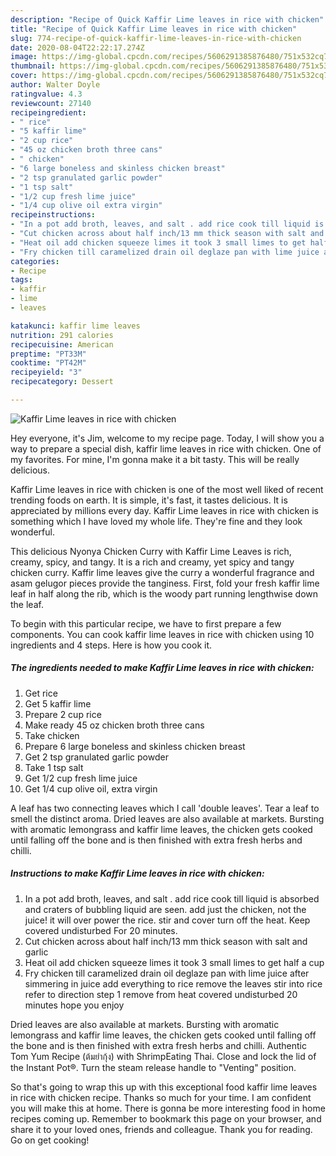 ```yaml
---
description: "Recipe of Quick Kaffir Lime leaves in rice with chicken"
title: "Recipe of Quick Kaffir Lime leaves in rice with chicken"
slug: 774-recipe-of-quick-kaffir-lime-leaves-in-rice-with-chicken
date: 2020-08-04T22:22:17.274Z
image: https://img-global.cpcdn.com/recipes/5606291385876480/751x532cq70/kaffir-lime-leaves-in-rice-with-chicken-recipe-main-photo.jpg
thumbnail: https://img-global.cpcdn.com/recipes/5606291385876480/751x532cq70/kaffir-lime-leaves-in-rice-with-chicken-recipe-main-photo.jpg
cover: https://img-global.cpcdn.com/recipes/5606291385876480/751x532cq70/kaffir-lime-leaves-in-rice-with-chicken-recipe-main-photo.jpg
author: Walter Doyle
ratingvalue: 4.3
reviewcount: 27140
recipeingredient:
- " rice"
- "5 kaffir lime"
- "2 cup rice"
- "45 oz chicken broth three cans"
- " chicken"
- "6 large boneless and skinless chicken breast"
- "2 tsp granulated garlic powder"
- "1 tsp salt"
- "1/2 cup fresh lime juice"
- "1/4 cup olive oil extra virgin"
recipeinstructions:
- "In a pot add broth, leaves, and salt . add rice cook till liquid is absorbed and craters of bubbling liquid are seen. add just the chicken, not the juice! it will over power the rice. stir and cover turn off the heat. Keep covered undisturbed For 20 minutes."
- "Cut chicken across about half inch/13 mm thick season with salt and garlic"
- "Heat oil add chicken squeeze limes it took 3 small limes to get half a cup"
- "Fry chicken till caramelized drain oil deglaze pan with lime juice after simmering in juice add everything to rice remove the leaves stir into rice refer to direction step 1 remove from heat covered  undisturbed 20 minutes hope you enjoy"
categories:
- Recipe
tags:
- kaffir
- lime
- leaves

katakunci: kaffir lime leaves 
nutrition: 291 calories
recipecuisine: American
preptime: "PT33M"
cooktime: "PT42M"
recipeyield: "3"
recipecategory: Dessert

---
```



![Kaffir Lime leaves in rice with chicken](https://img-global.cpcdn.com/recipes/5606291385876480/751x532cq70/kaffir-lime-leaves-in-rice-with-chicken-recipe-main-photo.jpg)

Hey everyone, it's Jim, welcome to my recipe page. Today, I will show you a way to prepare a special dish, kaffir lime leaves in rice with chicken. One of my favorites. For mine, I'm gonna make it a bit tasty. This will be really delicious.

Kaffir Lime leaves in rice with chicken is one of the most well liked of recent trending foods on earth. It is simple, it's fast, it tastes delicious. It is appreciated by millions every day. Kaffir Lime leaves in rice with chicken is something which I have loved my whole life. They're fine and they look wonderful.

This delicious Nyonya Chicken Curry with Kaffir Lime Leaves is rich, creamy, spicy, and tangy. It is a rich and creamy, yet spicy and tangy chicken curry. Kaffir lime leaves give the curry a wonderful fragrance and asam gelugor pieces provide the tanginess. First, fold your fresh kaffir lime leaf in half along the rib, which is the woody part running lengthwise down the leaf.


To begin with this particular recipe, we have to first prepare a few components. You can cook kaffir lime leaves in rice with chicken using 10 ingredients and 4 steps. Here is how you cook it.

<!--inarticleads1-->

##### The ingredients needed to make Kaffir Lime leaves in rice with chicken:

1. Get  rice
1. Get 5 kaffir lime
1. Prepare 2 cup rice
1. Make ready 45 oz chicken broth three cans
1. Take  chicken
1. Prepare 6 large boneless and skinless chicken breast
1. Get 2 tsp granulated garlic powder
1. Take 1 tsp salt
1. Get 1/2 cup fresh lime juice
1. Get 1/4 cup olive oil, extra virgin


A leaf has two connecting leaves which I call &#39;double leaves&#39;. Tear a leaf to smell the distinct aroma. Dried leaves are also available at markets. Bursting with aromatic lemongrass and kaffir lime leaves, the chicken gets cooked until falling off the bone and is then finished with extra fresh herbs and chilli. 

<!--inarticleads2-->

##### Instructions to make Kaffir Lime leaves in rice with chicken:

1. In a pot add broth, leaves, and salt . add rice cook till liquid is absorbed and craters of bubbling liquid are seen. add just the chicken, not the juice! it will over power the rice. stir and cover turn off the heat. Keep covered undisturbed For 20 minutes.
1. Cut chicken across about half inch/13 mm thick season with salt and garlic
1. Heat oil add chicken squeeze limes it took 3 small limes to get half a cup
1. Fry chicken till caramelized drain oil deglaze pan with lime juice after simmering in juice add everything to rice remove the leaves stir into rice refer to direction step 1 remove from heat covered  undisturbed 20 minutes hope you enjoy


Dried leaves are also available at markets. Bursting with aromatic lemongrass and kaffir lime leaves, the chicken gets cooked until falling off the bone and is then finished with extra fresh herbs and chilli. Authentic Tom Yum Recipe (ต้มยำกุ้ง) with ShrimpEating Thai. Close and lock the lid of the Instant Pot®. Turn the steam release handle to &#34;Venting&#34; position. 

So that's going to wrap this up with this exceptional food kaffir lime leaves in rice with chicken recipe. Thanks so much for your time. I am confident you will make this at home. There is gonna be more interesting food in home recipes coming up. Remember to bookmark this page on your browser, and share it to your loved ones, friends and colleague. Thank you for reading. Go on get cooking!
